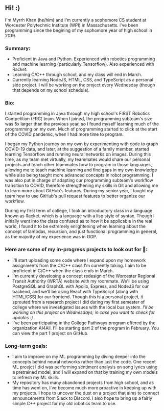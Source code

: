 ## Hi! :)

I'm Myrrh Khan (he/him) and I'm currently a sophomore CS student at Worcester Polytechnic Institute (WPI) in Massachusetts. I've been programming since the begining of my sophomore year of high school in 2019.

### Summary:
 - Proficient in Java and Python. Experienced with robotics programming and machine learning (particularly Tensorflow). Also experienced with Racket.
 - Learning C/C++ through school, and my class will end in March.
 - Currently learning NodeJS, HTML, CSS, and TypeScript as a personal side project. I will be working on the project every Wednesday (though that depends on my school schedule).

### Bio:

I started programming in Java through my high school's FIRST Robotics Competition (FRC) team. When I joined, the programming subteam's size was 5x larger than the previous year, so I found myself learning much of the programming on my own. Much of programming started to click at the start of the COVID pandemic, when I had more time to program. 

I began my Python journey on my own by experimenting with code to graph COVID-19 data, and later, at the suggestion of a family member, started learning Tensorflow and running neural networks on images. During this time, as my team met virtually, my teammates would share our personal projects and teach other teammates how to program in those languages, allowing me to teach machine learning and find gaps in my own knowledge while also being taught more advanced concepts in robot programming. I was also put in charge of adapting our programming subteam's workflow transition to COVID, therefore strengthening my skills in Git and allowing me to learn more about GitHub's features. During my senior year, I taught my team how to use GitHub's pull request features to better organize our workflow.

During my first term of college, I took an introductory class in a language known as Racket, which is a language with a lisp style of syntax. Though I initially went into the class confused as to how it be applicable in the real world, I found it to be extremely enlightening when learning about the concept of lambdas, recursion, and just functional programming in general, as the majority of my experience was in OOP.

### Here are some of my in-progress projects to look out for 👀:
 - I'll start uploading some code where I expand upon my homework assignments from the C/C++ class I'm currently taking. I aim to be proficient in C/C++ when the class ends in March.
 - I'm currently developing a concept redesign of the Worcester Regional Transit Authority (WRTA) website with my roommate. We'll be using PostgreSQL and GraphQL with Apollo, Express, and NodeJS for our backend, and we'll be using React with TypeScript (along with HTML/CSS) for our frontend. Though this is a personal project, it sprouted from a research project I did during my first semester of college where we investigated issues with the local bus system. *I'll be working on this project on Wednesdays, in case you want to check for updates :)*
 - I've been participating in the College Pathways program offered by the organization AI4All. I'll be starting part 2 of the program in February. You can view the part 1 project on GitHub.
 
### Long-term goals:
 
 - I aim to improve on my ML programming by diving deeper into the concepts behind neural networks rather than just the code. One recent ML proejct I did was performing sentiment analysis on song lyrics using a pretrained model, and I will expand on that by training my own models to refresh my ML skills.
 - My repository has many abandoned projects from high school, and as time has went on, I've become much more proactive in keeping up with my projects. I hope to uncover the dust on a project that aims to connect announcements from Slack to Discord. I also hope to bring up a fairly simple C++ project for my old robotics team to use.
